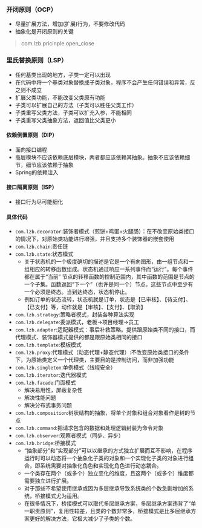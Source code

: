 ### 开闭原则（OCP）
   * 尽量扩展方法，增加(扩展)行为，不要修改代码
   * 抽象化是开闭原则的关键 
   > com.lzb.pricinple.open_close
    
### 里氏替换原则（LSP）
    
   * 任何基类出现的地方，子类一定可以出现
   * 在代码中将一个基类对象替换成子类对象，程序不会产生任何错误和异常，反之则不成立
   * 扩展父类功能，不能改变父类原有功能
   * 子类可以扩展自己的方法（子类可以胜任父类工作）
   * 子类重写父类方法，子类可以扩充入参，不能相同
   * 子类重写父类抽象方法，返回值比父类更小
    
#### 依赖倒置原则（DIP）
    
   * 面向接口编程
   * 高层模块不应该依赖底层模块，两者都应该依赖其抽象。抽象不应该依赖细节，细节应该依赖于抽象
   * Spring的依赖注入
    
#### 接口隔离原则（ISP）
   * 接口行为尽可能细化
   
#### 具体代码

   * `com.lzb.decorator`:装饰者模式（煎饼+鸡蛋+火腿肠）：在不改变原始类接口的情况下，对原始类功能进行增强，并且支持多个装饰器的嵌套使用
   * `com.lzb.chain`:责任链
   * `com.lzb.state`:状态模式
     * 关于状态机的一个极度确切的描述是它是一个有向图形，由一组节点和一组相应的转移函数组成。状态机通过响应一系列事件而“运行”。每个事件都在属于“当前” 节点的转移函数的控制范围内，其中函数的范围是节点的一个子集。函数返回“下一个”（也许是同一个）节点。这些节点中至少有一个必须是终态。当到达终态，状态机停止。
     * 例如订单的状态流转，状态机就是订单，状态是【已审核】、【待支付】、【已支付】等，动作就是【审核】、【支付】、【取消】
   * `com.lzb.strategy`:策略者模式，封装各种算法实现
   * `com.lzb.delegate`:委派模式，老板->项目经理->员工
   * `com.lzb.adapter`:适配器模式：事后补救策略。提供跟原始类不同的接口，而代理模式、装饰器模式提供的都是跟原始类相同的接口
   * `com.lzb.template`:模板模式
   * `com.lzb.proxy`:代理模式（动态代理+静态代理）:不改变原始类接口的条件下，为原始类定义一个代理类，主要目的是控制访问，而非加强功能
   * `com.lzb.singleton`:单例模式（线程安全）
   * `com.lzb.iterator`:迭代器模式
   * `com.lzb.facade`:门面模式
     * 解决易用性，屏蔽复杂性
     * 解决性能问题
     * 解决分布式事务问题
   * `com.lzb.composition`:树状结构的抽象，将单个对象和组合对象看作是树的节点
   * `com.lzb.command`:把请求包含的数据和处理逻辑封装为命令对象
   * `com.lzb.observer`:观察者模式（同步、异步）
   * `com.lzb.bridge`:桥接模式
     * “抽象部分”和“实现部分”可以以继承的方式独立扩展而互不影响，在程序运行时可以动态将一个抽象化子类的对象和一个实现化子类的对象进行组合，即系统需要对抽象化角色和实现化角色进行动态耦合。
     * 一个类存在两个（或多个）独立变化的维度，且这两个（或多个）维度都需要独立进行扩展。
     * 对于那些不希望使用继承或因为多层继承导致系统类的个数急剧增加的系统，桥接模式尤为适用。
     * 在很多情况下，桥接模式可以取代多层继承方案，多层继承方案违背了“单一职责原则”，复用性较差，且类的个数非常多，桥接模式是比多层继承方案更好的解决方法，它极大减少了子类的个数。
